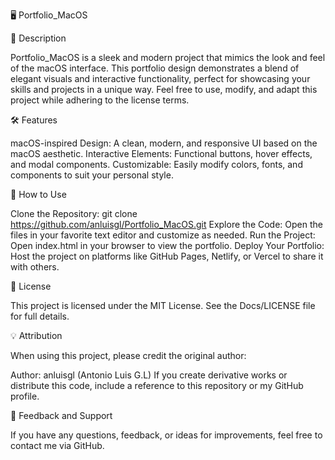 🖥️ Portfolio_MacOS

📖 Description

Portfolio_MacOS is a sleek and modern project that mimics the look and feel of the macOS interface. This portfolio design demonstrates a blend of elegant visuals and interactive functionality, perfect for showcasing your skills and projects in a unique way. Feel free to use, modify, and adapt this project while adhering to the license terms.

🛠️ Features

macOS-inspired Design: A clean, modern, and responsive UI based on the macOS aesthetic.
Interactive Elements: Functional buttons, hover effects, and modal components.
Customizable: Easily modify colors, fonts, and components to suit your personal style.

🚀 How to Use

Clone the Repository:
git clone https://github.com/anluisgl/Portfolio_MacOS.git
Explore the Code:
Open the files in your favorite text editor and customize as needed.
Run the Project:
Open index.html in your browser to view the portfolio.
Deploy Your Portfolio:
Host the project on platforms like GitHub Pages, Netlify, or Vercel to share it with others.

📝 License

This project is licensed under the MIT License. See the Docs/LICENSE file for full details.

💡 Attribution

When using this project, please credit the original author:

Author: anluisgl (Antonio Luis G.L)
If you create derivative works or distribute this code, include a reference to this repository or my GitHub profile.

🌟 Feedback and Support

If you have any questions, feedback, or ideas for improvements, feel free to contact me via GitHub.
